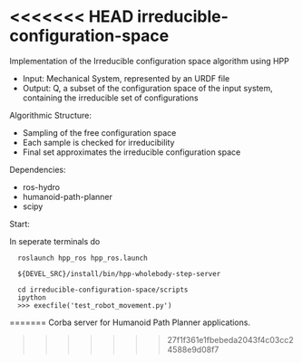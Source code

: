 <<<<<<< HEAD
irreducible-configuration-space
===============================

Implementation of the Irreducible configuration space algorithm using HPP

  - Input: Mechanical System, represented by an URDF file
  - Output: Q, a subset of the configuration space of the input system, containing the irreducible set of configurations
  
Algorithmic Structure:

  - Sampling of the free configuration space
  - Each sample is checked for irreducibility
  - Final set approximates the irreducible configuration space

Dependencies:

  - ros-hydro
  - humanoid-path-planner
  - scipy

Start:

  In seperate terminals do
```
  roslaunch hpp_ros hpp_ros.launch
```
```
  ${DEVEL_SRC}/install/bin/hpp-wholebody-step-server
```
```
  cd irreducible-configuration-space/scripts
  ipython
  >>> execfile('test_robot_movement.py')
```
=======
Corba server for Humanoid Path Planner applications.
>>>>>>> 27f1f361e1fbebeda2043f4c03cc24588e9d08f7
